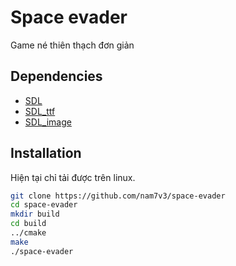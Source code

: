# Space evader

Game né thiên thạch đơn giản


## Dependencies

- [SDL]
- [SDL_ttf]
- [SDL_image]


## Installation
Hiện tại chỉ tải được trên linux.
```sh
git clone https://github.com/nam7v3/space-evader 
cd space-evader
mkdir build
cd build
../cmake 
make
./space-evader
```
   
   [SDL]: <https://www.libsdl.org/>
   [SDL_ttf]: <https://www.libsdl.org/projects/docs/SDL_ttf/SDL_ttf.html>
   [SDL_image]: <https://www.libsdl.org/projects/SDL_image/>
